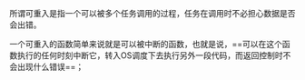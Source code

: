 所谓可重入是指一个可以被多个任务调用的过程，任务在调用时不必担心数据是否会出错。

一个可重入的函数简单来说就是可以被中断的函数，也就是说，==可以在这个函数执行的任何时刻中断它，转入OS调度下去执行另外一段代码，而返回控制时不会出现什么错误==；
